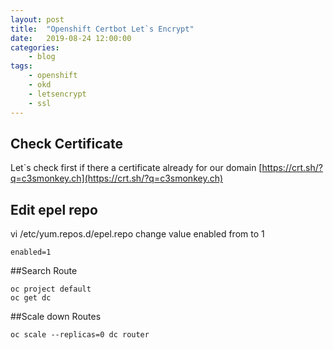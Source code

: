 ```yaml
---
layout: post
title:	"Openshift Certbot Let`s Encrypt"
date:	2019-08-24 12:00:00
categories:
    - blog
tags:
    - openshift
    - okd
    - letsencrypt
    - ssl
---
```


## Check Certificate
Let`s check first if there a certificate already for our domain [https://crt.sh/?q=c3smonkey.ch](https://crt.sh/?q=c3smonkey.ch) 

    


## Edit epel repo
vi /etc/yum.repos.d/epel.repo
change value enabled from  to 1
```
enabled=1
```
##Search Route
```
oc project default
oc get dc
```
##Scale down Routes
```
oc scale --replicas=0 dc router
```
